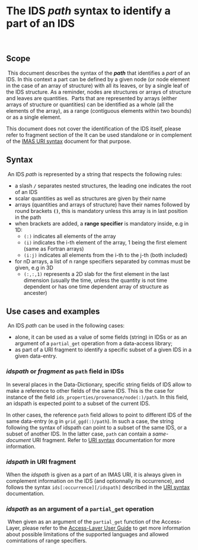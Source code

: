 # The IDS *path* syntax to identify a part of an IDS
​
## Scope
​
This document describes the syntax of the ***path*** that identifies a *part* of an IDS.
In this context a part can be defined by a given node (or node element in the case of an array of structure) 
with all its leaves, or by a single leaf of the IDS structure. As a reminder, nodes are structures or arrays 
of structure and leaves are quantities. 
​
Parts that are represented by arrays (either arrays of structure or quantities) can be identified
as a whole (all the elements of the array), as a range (contiguous elements within two bounds) or 
as a single element.

This document does not cover the identification of the IDS itself, please refer to fragment section 
of the It can be used standalone or in complement of the [IMAS URI syntax](IMAS-URI-scheme.md) document
for that purpose.
​
​
## Syntax
​
An IDS *path* is represented by a string that respects the following rules:
​
- a slash **`/`** separates nested structures, the leading one indicates the root of an IDS
- scalar quantities as well as structures are given by their name
- arrays (quantities and arrays of structure) have their names followed by round brackets **`()`**, this is mandatory unless this array is in last position in the path 
- when brackets are added, a **range specifier** is mandatory inside, e.g in 1D:
	+ `(:)` indicates all elements of the array
	+ `(i)` indicates the i-th element of the array, 1 being the first element (same as Fortran arrays)
	+ `(i:j)` indicates all elements from the i-th to the j-th (both included)
- for nD arrays, a list of n range specifiers separated by commas must be given, e.g in 3D 
	+ `(:,:,1)` represents a 2D slab for the first element in the last dimension (usually the time, unless the quantity is 
	not time dependent or has one time dependent array of structure as ancester)
​
​
## Use cases and examples
​
An IDS *path* can be used in the following cases: 

- alone, it can be used as a value of some fields (string) in IDSs or as an argument of a `partial_get` operation from a data-access library;
- as part of a URI fragment to identify a specific subset of a given IDS in a given data-entry.
​
### *idspath* or *fragment* as `path` field in IDSs

In several places in the Data-Dictionary, specific string fields of IDS allow to make a reference to other fields of the same IDS. 
This is the case for instance of the field `ids_properties/provenance/node(:)/path`. In this field, an idspath is expected point to 
a subset of the current IDS.

In other cases, the reference `path` field allows to point to different IDS of the same data-entry (e.g in `grid_ggd(:)/path`). 
In such a case, the string following the syntax of idspath can point to a subset of the same IDS, or a subset of another IDS.
In the latter case, `path` can contain a *same-document* URI fragment. Refer to [URI syntax](IMAS-URI-scheme.md) documentation for more information.

### *idspath* in URI fragment

When the *idspath* is given as a part of an IMAS URI, it is always given in complement information on the IDS (and optionnally its occurrence), 
and follows the syntax `ids[:occurrence][/idspath]` described in the [URI syntax](IMAS-URI-scheme.md) documentation. 

### *idspath* as an argument of a `partial_get` operation
​
When given as an argument of the `partial_get` function of the Access-Layer, please refer to the [Access-Layer User Guide](https://user.iter.org/?uid=YSQENW&action=get_document) 
to get more information about possible limitations of the supported languages and allowed comintations of range specifiers.
​
​